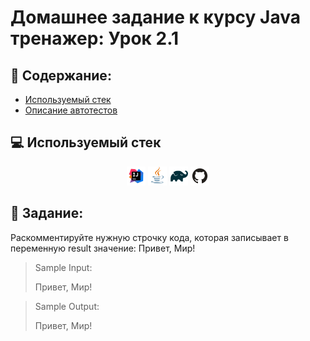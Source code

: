 # Домашнее задание к курсу Java тренажер: Урок 2.1
## :scroll: Содержание:

- [Используемый стек](#computer-используемый-стек)
- [Описание автотестов](#pushpin-Задание)

##  :computer: Используемый стек

<p align="center">
<img width="6%" title="IntelliJ IDEA" src="media/logo/Intelij_IDEA.svg">
<img width="6%" title="Java" src="media/logo/Java.svg">
<img width="6%" title="Gradle" src="media/logo/Gradle.svg">
<img width="6%" title="GitHub" src="media/logo/GitHub.svg">

## :pushpin: Задание:
Раскомментируйте нужную строчку кода, которая записывает в переменную result значение: Привет, Мир!

>Sample Input:
>
>Привет, Мир!

>Sample Output:
>
>Привет, Мир!

